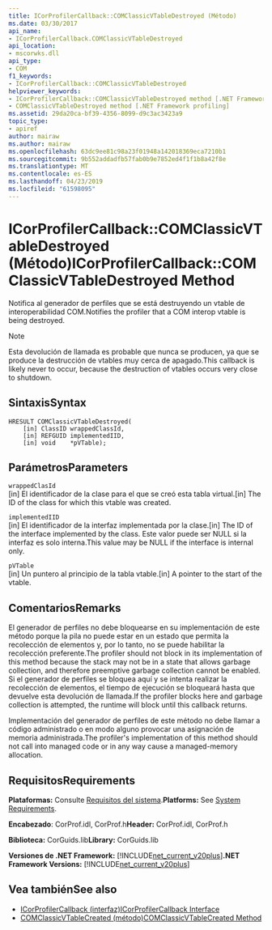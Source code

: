 ```yaml
---
title: ICorProfilerCallback::COMClassicVTableDestroyed (Método)
ms.date: 03/30/2017
api_name:
- ICorProfilerCallback.COMClassicVTableDestroyed
api_location:
- mscorwks.dll
api_type:
- COM
f1_keywords:
- ICorProfilerCallback::COMClassicVTableDestroyed
helpviewer_keywords:
- ICorProfilerCallback::COMClassicVTableDestroyed method [.NET Framework profiling]
- COMClassicVTableDestroyed method [.NET Framework profiling]
ms.assetid: 29da20ca-bf39-4356-8099-d9c3ac3423a9
topic_type:
- apiref
author: mairaw
ms.author: mairaw
ms.openlocfilehash: 63dc9ee81c98a23f01948a142018369eca7210b1
ms.sourcegitcommit: 9b552addadfb57fab0b9e7852ed4f1f1b8a42f8e
ms.translationtype: MT
ms.contentlocale: es-ES
ms.lasthandoff: 04/23/2019
ms.locfileid: "61598095"
---
```

# <a name="icorprofilercallbackcomclassicvtabledestroyed-method"></a><span data-ttu-id="ad640-102">ICorProfilerCallback::COMClassicVTableDestroyed (Método)</span><span class="sxs-lookup"><span data-stu-id="ad640-102">ICorProfilerCallback::COMClassicVTableDestroyed Method</span></span>
<span data-ttu-id="ad640-103">Notifica al generador de perfiles que se está destruyendo un vtable de interoperabilidad COM.</span><span class="sxs-lookup"><span data-stu-id="ad640-103">Notifies the profiler that a COM interop vtable is being destroyed.</span></span>  
  
> [!NOTE]
>  <span data-ttu-id="ad640-104">Esta devolución de llamada es probable que nunca se producen, ya que se produce la destrucción de vtables muy cerca de apagado.</span><span class="sxs-lookup"><span data-stu-id="ad640-104">This callback is likely never to occur, because the destruction of vtables occurs very close to shutdown.</span></span>  
  
## <a name="syntax"></a><span data-ttu-id="ad640-105">Sintaxis</span><span class="sxs-lookup"><span data-stu-id="ad640-105">Syntax</span></span>  
  
```  
HRESULT COMClassicVTableDestroyed(  
    [in] ClassID wrappedClassId,  
    [in] REFGUID implementedIID,  
    [in] void    *pVTable);  
```  
  
## <a name="parameters"></a><span data-ttu-id="ad640-106">Parámetros</span><span class="sxs-lookup"><span data-stu-id="ad640-106">Parameters</span></span>  
 `wrappedClasId`  
 <span data-ttu-id="ad640-107">[in] El identificador de la clase para el que se creó esta tabla virtual.</span><span class="sxs-lookup"><span data-stu-id="ad640-107">[in] The ID of the class for which this vtable was created.</span></span>  
  
 `implementedIID`  
 <span data-ttu-id="ad640-108">[in] El identificador de la interfaz implementada por la clase.</span><span class="sxs-lookup"><span data-stu-id="ad640-108">[in] The ID of the interface implemented by the class.</span></span> <span data-ttu-id="ad640-109">Este valor puede ser NULL si la interfaz es solo interna.</span><span class="sxs-lookup"><span data-stu-id="ad640-109">This value may be NULL if the interface is internal only.</span></span>  
  
 `pVTable`  
 <span data-ttu-id="ad640-110">[in] Un puntero al principio de la tabla vtable.</span><span class="sxs-lookup"><span data-stu-id="ad640-110">[in] A pointer to the start of the vtable.</span></span>  
  
## <a name="remarks"></a><span data-ttu-id="ad640-111">Comentarios</span><span class="sxs-lookup"><span data-stu-id="ad640-111">Remarks</span></span>  
 <span data-ttu-id="ad640-112">El generador de perfiles no debe bloquearse en su implementación de este método porque la pila no puede estar en un estado que permita la recolección de elementos y, por lo tanto, no se puede habilitar la recolección preferente.</span><span class="sxs-lookup"><span data-stu-id="ad640-112">The profiler should not block in its implementation of this method because the stack may not be in a state that allows garbage collection, and therefore preemptive garbage collection cannot be enabled.</span></span> <span data-ttu-id="ad640-113">Si el generador de perfiles se bloquea aquí y se intenta realizar la recolección de elementos, el tiempo de ejecución se bloqueará hasta que devuelve esta devolución de llamada.</span><span class="sxs-lookup"><span data-stu-id="ad640-113">If the profiler blocks here and garbage collection is attempted, the runtime will block until this callback returns.</span></span>  
  
 <span data-ttu-id="ad640-114">Implementación del generador de perfiles de este método no debe llamar a código administrado o en modo alguno provocar una asignación de memoria administrada.</span><span class="sxs-lookup"><span data-stu-id="ad640-114">The profiler's implementation of this method should not call into managed code or in any way cause a managed-memory allocation.</span></span>  
  
## <a name="requirements"></a><span data-ttu-id="ad640-115">Requisitos</span><span class="sxs-lookup"><span data-stu-id="ad640-115">Requirements</span></span>  
 <span data-ttu-id="ad640-116">**Plataformas:** Consulte [Requisitos del sistema](../../../../docs/framework/get-started/system-requirements.md).</span><span class="sxs-lookup"><span data-stu-id="ad640-116">**Platforms:** See [System Requirements](../../../../docs/framework/get-started/system-requirements.md).</span></span>  
  
 <span data-ttu-id="ad640-117">**Encabezado**: CorProf.idl, CorProf.h</span><span class="sxs-lookup"><span data-stu-id="ad640-117">**Header:** CorProf.idl, CorProf.h</span></span>  
  
 <span data-ttu-id="ad640-118">**Biblioteca:** CorGuids.lib</span><span class="sxs-lookup"><span data-stu-id="ad640-118">**Library:** CorGuids.lib</span></span>  
  
 <span data-ttu-id="ad640-119">**Versiones de .NET Framework:** [!INCLUDE[net_current_v20plus](../../../../includes/net-current-v20plus-md.md)]</span><span class="sxs-lookup"><span data-stu-id="ad640-119">**.NET Framework Versions:** [!INCLUDE[net_current_v20plus](../../../../includes/net-current-v20plus-md.md)]</span></span>  
  
## <a name="see-also"></a><span data-ttu-id="ad640-120">Vea también</span><span class="sxs-lookup"><span data-stu-id="ad640-120">See also</span></span>

- [<span data-ttu-id="ad640-121">ICorProfilerCallback (interfaz)</span><span class="sxs-lookup"><span data-stu-id="ad640-121">ICorProfilerCallback Interface</span></span>](../../../../docs/framework/unmanaged-api/profiling/icorprofilercallback-interface.md)
- [<span data-ttu-id="ad640-122">COMClassicVTableCreated (método)</span><span class="sxs-lookup"><span data-stu-id="ad640-122">COMClassicVTableCreated Method</span></span>](../../../../docs/framework/unmanaged-api/profiling/icorprofilercallback-comclassicvtablecreated-method.md)
